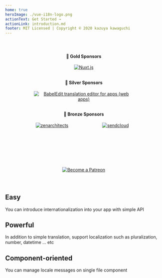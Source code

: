 ```yaml
---
home: true
heroImage: ./vue-i18n-logo.png
actionText: Get Started →
actionLink: introduction.md
footer: MIT Licensed | Copyright © 2020 kazuya kawaguchi
---
```


<div class="sponsors" style="text-align:center; padding: 24px 0 24px 0;">
  <h4>🥇 Gold Sponsors</h4>
  <a
    href="https://nuxtjs.org/"
    style="display: inline-block; vertical-align: middle;"
    target="_blank"
    rel="noopener"
  >
    <img
      src="/vue-i18n/patrons/nuxt.png"
      alt="Nuxt.js"
    />
  </a>
  <h4 style="padding: 12px 0 0 0;">🥈 Silver Sponsors</h4>
  <a
    href="https://www.codeandweb.com/babeledit?utm_campaign=vue-i18n-2019-01"
    style="max-width: 320px; width: 100%; display: inline-block; vertical-align: middle;"
    target="_blank"
    rel="noopener"
  >
    <img
      src="/vue-i18n/patrons/babeledit.png"
      alt="BabelEdit translation editor for apps (web apps)"
    />
  </a>
  <h4 style="padding: 12px 0 0 0;">🥉 Bronze Sponsors</h4>
  <a
    href="https://zenarchitects.co.jp/"
    style="max-width: 200px; width: 100%; height: 80px; display: inline-block; vertical-align: middle;"
    target="_blank"
    rel="noopener"
  >
    <img
      src="/vue-i18n/patrons/zenarchitects.png"
      alt="zenarchitects"
    />
  </a>
  <a
    href="https://www.sendcloud.com/"
    style="max-width: 200px; width: 100%; height: 80px; display: inline-block; vertical-align: middle;"
    target="_blank"
    rel="noopener"
  >
    <img
      src="/vue-i18n/patrons/sendcloud.svg"
      alt="sendcloud"
    />
  </a>
</div>

<div class="github" style="text-align:center; padding: 0 0 24px 0;">
  <sponsor-button />
</div>

<div class="patreon" style="padding: 0 0 24px 0;">
  <p style="text-align: center;">
    <a href="https://www.patreon.com/kazupon" target="_blank">
      <img src="https://c5.patreon.com/external/logo/become_a_patron_button.png" alt="Become a Patreon">
    </a>
  </p>
</div>

<div class="features">
  <div class="feature">
    <h2>Easy</h2>
    <p>You can introduce internationalization into your app with simple API</p>
  </div>
  <div class="feature">
    <h2>Powerful</h2>
    <p>In addition to simple translation, support localization such as pluralization, number, datetime ... etc</p>
  </div>
  <div class="feature">
    <h2>Component-oriented</h2>
    <p>You can manage locale messages on single file component</p>
  </div>
</div>

